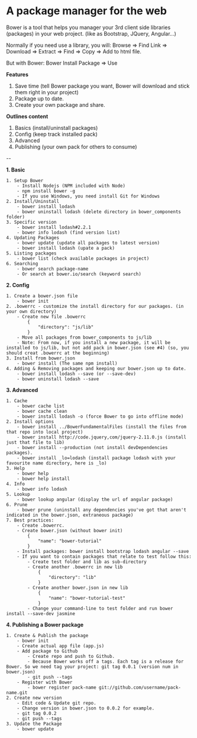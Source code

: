 # A package manager for the web

Bower is a tool that helps you manager your 3rd client side libraries (packages) in your web project.
(like as Bootstrap, JQuery, Angular...)

Normally if you need use a library, you will: Browse => Find Link => Download => Extract => Find => Copy => Add to html file.

But with Bower: Bower Install Package =>  Use

**Features**
1. Save time (tell Bower package you want, Bower will download and stick them right in your project)
2. Package up to date.
3. Create your own package and share.


**Outlines content**

1. Basics (install/uninstall packages)
2. Config (keep track installed pack)
3. Advanced
4. Publishing (your own pack for others to consume)

--

**1. Basic**

	1. Setup Bower
		- Install Nodejs (NPM included with Node)
		- npm install bower -g
		- If you use Windows, you need install Git for Windows
	2. Install/Uninstall
		- bower install lodash
		- bower uninstall lodash (delete directory in bower_components folder)
	3. Specific version
		- bower install lodash#2.2.1
		- bower info lodash (find version list)
	4. Updating Packages
		- bower update (update all packages to latest version)
		- bower install lodash (upate a pack)
	5. Listing packages
		- bower list (check available packages in project)
	6. Searching
		- bower search package-name
		- Or search at bower.io/search (keyword search)

**2. Config**

	1. Create a bower.json file
		- bower init
	2. .bowerrc - customize the install directory for our packages. (in your own directory)
		- Create new file .bowerrc 
			{
				"directory": "js/lib"
			}
		- Move all packages from bower_components to js/lib
		- Note: From now, if you install a new package, it will be installed to js/lib, but not add pack in bower.json (see #4) (so, you should creat .bowerrc at the beginning)
	3. Install from bower.json
		- bower install (The same npm install)
	4. Adding & Removing packages and keeping our bower.json up to date.
		- bower install lodash --save (or --save-dev)
		- bower uninstall lodash --save

**3. Advanced**

	1. Cache
		- bower cache list
		- bower cache clean
		- bower install lodash -o (force Bower to go into offline mode)
	2. Install options
		- bower install ../BowerFundamentalFiles (install the files from that repo into local project)
		- bower install http://code.jquery,com/jquery-2.11.0.js (install just that file to lib)
		- bower install --production (not install devDependencies packages).
		- bower install _lo=lodash (install package lodash with your favourite name directory, here is _lo)
	3. Help
		- bower help
		- bower help install
	4. Info
		- bower info lodash
	5. Lookup
		- bower lookup angular (display the url of angular package)
	6. Prune
		- bower prune (uninstall any dependencies you've got that aren't indicated in the bower.json, extraneous package)
	7. Best practices:
		- Create .bowerrc.
		- Create bower.json (without bower init)
			{
				"name": "bower-tutorial"
			}
		- Install packages: bower install bootstrap lodash angular --save
		- If you want to contain packages that relate to test follow this:
			- Create test folder and lib as sub-directory
			- Create another .bowerrc in new lib 
				{
					"directory": "lib"
				}
			- Create another bower.json in new lib
				{
					"name": "bower-tutorial-test"
				}
			- Change your command-line to test folder and run bower install --save-dev jasmine
		
**4. Publishing a Bower package**

	1. Create & Publish the package
		- bower init 
		- Create actual app file (app.js)
		- Add package to Github
			- Create repo and push to Github.
			- Because Bower works off a tags. Each tag is a release for Bower. So we need tag your project: git tag 0.0.1 (version num in bower.json)
			- git push --tags
		- Register with Bower
			- bower register pack-name git://github.com/username/pack-name.git
	2. Create new version
		- Edit code & Update git repo.
		- Change version in bower.json to 0.0.2 for example.
		- git tag 0.0.2
		- git push --tags
	3. Update the Package
		- bower update